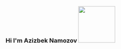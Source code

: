 ### Hi I'm Azizbek Namozov <img src = "[https://media1.giphy.com/media/hvRJCLzcasrR4ia7z/giphy.gif](https://media1.giphy.com/media/gM5qFksULw54NMWyry/giphy.gif?cid=ecf05e47sulsul43lq0d7emhrlgyzz2hjg29xk8m1x97yuqp&rid=giphy.gif&ct=s)" width = "100px" >
